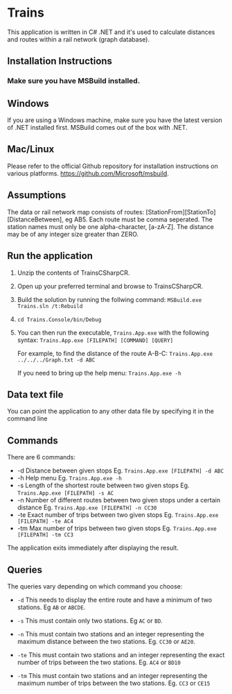 # Trains

This application is written in C# .NET and it's used to calculate distances and routes within a rail network (graph database).

## Installation Instructions

### Make sure you have MSBuild installed.
## Windows
If you are using a Windows machine, make sure you have the latest version of .NET installed first.
MSBuild comes out of the box with .NET.
## Mac/Linux
Please refer to the official Github repository for installation instructions on various platforms.
https://github.com/Microsoft/msbuild.

## Assumptions

The data or rail network map consists of routes: [StationFrom][StationTo][DistanceBetween], eg AB5.
Each route must be comma seperated.
The station names must only be one alpha-character, [a-zA-Z].
The distance may be of any integer size greater than ZERO.

## Run the application

1. Unzip the contents of TrainsCSharpCR.
2. Open up your preferred terminal and browse to TrainsCSharpCR.
3. Build the solution by running the follwing command:
    ```MSBuild.exe Trains.sln /t:Rebuild```
4. ```cd Trains.Console/bin/Debug```
5. You can then run the executable, ```Trains.App.exe``` with the following syntax:
    ```Trains.App.exe [FILEPATH] [COMMAND] [QUERY]```
    
    For example, to find the distance of the route A-B-C:
    ```Trains.App.exe ../../../Graph.txt -d ABC```
    
    If you need to bring up the help menu:
    ```Trains.App.exe -h```

## Data text file

You can point the application to any other data file by specifying it in the command line

## Commands

There are 6 commands:

* -d   Distance between given stops
     Eg. ```Trains.App.exe [FILEPATH] -d ABC```
* -h   Help menu
     Eg. ```Trains.App.exe -h```
* -s   Length of the shortest route between two given stops
     Eg. ```Trains.App.exe [FILEPATH] -s AC```
* -n   Number of different routes between two given stops under a certain distance
     Eg. ```Trains.App.exe [FILEPATH] -n CC30```
* -te  Exact number of trips between two given stops
     Eg. ```Trains.App.exe [FILEPATH] -te AC4```
* -tm  Max number of trips between two given stops
     Eg. ```Trains.App.exe [FILEPATH] -tm CC3```
     
The application exits immediately after displaying the result.

## Queries

The queries vary depending on which command you choose:

+ ```-d```     This needs to display the entire route and have a minimum of two stations. Eg ```AB``` or ```ABCDE```.

+ ```-s```     This must contain only two stations. Eg ```AC``` or ```BD```.

+ ```-n```     This must contain two stations and an integer representing the maximum distance between the two stations. Eg. ```CC30``` or ```AE20```.

+ ```-te```    This must contain two stations and an integer representing the exact number of trips between the two stations. Eg. ```AC4``` or ```BD10```

+ ```-tm```    This must contain two stations and an integer representing the maximum number of trips between the two stations. Eg. ```CC3``` or ```CE15```

